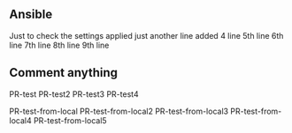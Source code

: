 ## Ansible
Just to check the settings applied
just another line
added 4 line
5th line
6th line
7th line
8th line
9th line
## Comment anything

PR-test
PR-test2
PR-test3
PR-test4

PR-test-from-local
PR-test-from-local2
PR-test-from-local3
PR-test-from-local4
PR-test-from-local5
